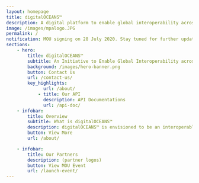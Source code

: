 ```yaml
---
layout: homepage
title: digitalOCEANS™
description: A digital platform to enable global interoperability across Maritime Systems 
image: /images/mpalogo.JPG
permalink: /
notification: MOU signing on 28 July 2020. Stay tuned for further updates on this page.
sections:
    - hero:
        title: digitalOCEANS™
        subtitle: An Initiative to Enable Global Interoperability across Maritime Systems 
        background: /images/hero-banner.png
        button: Contact Us
        url: /contact-us/
        key_highlights:
              url: /about/
            - title: Our API
              description: API Documentations
              url: /api-doc/
    - infobar:
        title: Overview
        subtitle: What is digitalOCEANS™
        description: digitalOCEANS™ is envisioned to be an interoperable super-platform and information hub that facilitates cross-border data exchange and automated services across supply chain players, clearance authorities and other national single windows.
        button: View More
        url: /about/

    - infobar:
        title: Our Partners
        description: (partner logos)
        button: View MOU Event
        url: /launch-event/
---
```

